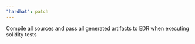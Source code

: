 ```yaml
---
"hardhat": patch
---
```


Compile all sources and pass all generated artifacts to EDR when executing solidity tests
